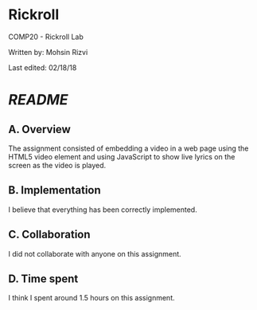 # Rickroll
COMP20 - Rickroll Lab

Written by: Mohsin Rizvi

Last edited: 02/18/18

# *README*

## A. Overview

The assignment consisted of embedding a video in a web page using the HTML5
video element and using JavaScript to show live lyrics on the screen as the 
video is played.

## B. Implementation

I believe that everything has been correctly implemented.

## C. Collaboration

I did not collaborate with anyone on this assignment.

## D. Time spent

I think I spent around 1.5 hours on this assignment.